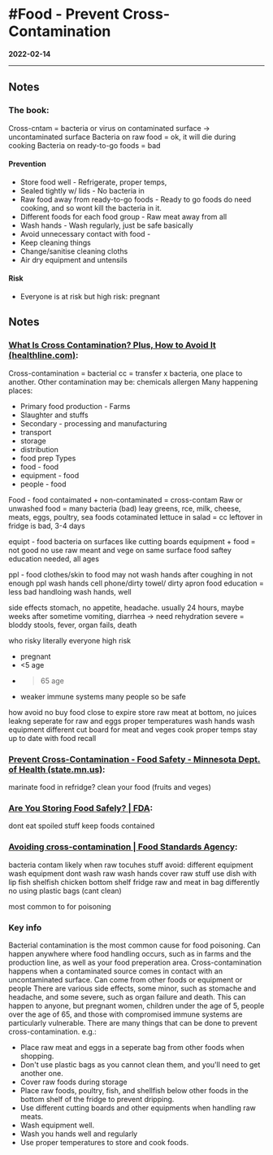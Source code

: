 # #Food - Prevent Cross-Contamination
**2022-02-14**

---
 ## Notes
 ### The book:
 Cross-cntam = bacteria or virus on contaminated surface -> uncontaminated surface
 Bacteria on raw food = ok, it will die during cooking
 Bacteria on ready-to-go foods = bad
 #### Prevention
 - Store food well - Refrigerate, proper temps,
 - Sealed tightly w/ lids - No bacteria in
 - Raw food away from ready-to-go foods - Ready to go foods do need cooking, and so wont kill the bacteria in it.
 - Different foods for each food group - Raw meat away from all
 - Wash hands - Wash regularly, just be safe basically
 - Avoid unnecessary contact with food - 
 - Keep cleaning things
 - Change/sanitise cleaning cloths
 - Air dry equipment and untensils
#### Risk
- Everyone is at risk but high risk: pregnant 

## Notes
### [What Is Cross Contamination? Plus, How to Avoid It (healthline.com)](https://www.healthline.com/nutrition/what-is-cross-contamination#side-effects):
Cross-contamination = bacterial cc = transfer x bacteria, one place to another. 
Other contamination may be: chemicals allergen
Many happening places:
- Primary food production - Farms
- Slaughter and stuffs
- Secondary - processing and manufacturing
- transport
- storage
- distribution
- food prep
Types
- food - food
- equipment - food
- people - food

Food - food
contaimated + non-contaminated = cross-contam
Raw or unwashed food = many bacteria (bad)
leay greens, rce, milk, cheese, meats, eggs, poultry, sea foods
cotaminated lettuce in salad = cc
leftover in fridge is bad, 3-4 days

equipt - food
bacteria on surfaces like cutting boards
equipment + food = not good
no use raw meant and vege on same surface
food saftey education needed, all ages

ppl - food
clothes/skin to food
may not wash hands after coughing in
not enough ppl wash hands
cell phone/dirty towel/ dirty apron
food education = less bad handloing
wash hands, well

side effects
stomach, no appetite, headache.
usually 24 hours, maybe weeks after
sometime vomiting, diarrhea -> need rehydration
severe = bloddy stools, fever, organ fails, death

who risky
literally everyone
high risk
- pregnant
- <5 age
- >65 age
- weaker immune systems
many people so be safe

how avoid
no buy food close to expire
store raw meat at bottom, no juices leakng
seperate for raw and eggs
proper temperatures
wash hands
wash equipment
different cut board for meat and veges
cook proper temps
stay up to date with food recall


### [Prevent Cross-Contamination - Food Safety - Minnesota Dept. of Health (state.mn.us)](https://www.health.state.mn.us/people/foodsafety/clean/xcontamination.html):
marinate food in refridge?
clean your food (fruits and veges)


### [Are You Storing Food Safely? | FDA](https://www.fda.gov/consumers/consumer-updates/are-you-storing-food-safely):
dont eat spoiled stuff
keep foods contained

### [Avoiding cross-contamination | Food Standards Agency](https://www.food.gov.uk/safety-hygiene/avoiding-cross-contamination):
bacteria contam likely when raw tocuhes stuff
avoid:
different equipment
wash equipment
dont wash raw
wash hands
cover raw stuff
use dish with lip
fish shelfish chicken bottom shelf fridge
raw and meat in bag differently
no using plastic bags (cant clean)

most common to for poisoning

### Key info
Bacterial contamination is the most common cause for food poisoning.
Can happen anywhere where food handling occurs, such as in farms and the production line, as well as your food preperation area.
Cross-contamination happens when a contaminated source comes in contact with an uncontaminated surface.
Can come from other foods or equipment or people
There are various side effects, some minor, such as stomache and headache, and some severe, such as organ failure and death.
This can happen to anyone, but pregnant women, children under the age of 5, people over the age of 65, and those with compromised immune systems are particularly vulnerable.
There are many things that can be done to prevent cross-contamination. e.g.:
- Place raw meat and eggs in a seperate bag from other foods when shopping.
- Don't use plastic bags as you cannot clean them, and you'll need to get another one.
- Cover raw foods during storage
- Place raw foods, poultry, fish, and shellfish below other foods in the bottom shelf of the fridge to prevent dripping.
- Use different cutting boards and other equipments when handling raw meats.
- Wash equipment well.
- Wash you hands well and regularly
- Use proper temperatures to store and cook foods.